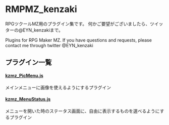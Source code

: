 # RMPMZ_kenzaki
RPGツクールMZ用のプラグイン集です。
何かご要望がございましたら、ツイッターの@EYN_kenzakiまで。

Plugins for RPG Maker MZ.
If you have questions and requests, please contact me through twitter @EYN_kenzaki


## プラグイン一覧

#### [kzmz_PicMenu.js](https://raw.githubusercontent.com/kenzakis2/RMPMZ_kenzaki/main/kzmz_PicMenu.js)
メインメニューに画像を使えるようにするプラグイン

#### [kzmz_MenuStatus.js](https://raw.githubusercontent.com/kenzakis2/RMPMZ_kenzaki/main/kzmz_MenuStatus.js)
メニューを開いた時のステータス画面に、自由に表示するものを選べるようにするプラグイン
